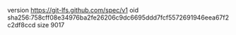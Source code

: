 version https://git-lfs.github.com/spec/v1
oid sha256:758cff08e34976ba2fe26206c9dc6695ddd7fcf5572691946eea67f2c2df8ccd
size 9017
